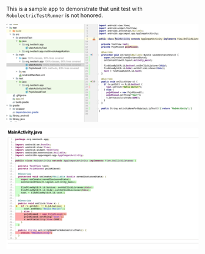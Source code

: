 

This is a sample app to demonstrate that unit test with `RobolectricTestRunner` is not honored.

![Android Studio Code Coverage Report](doc/android_studio_coverage_100_percent.png "Android Studio Code Coverage Report")

![rootCodeCoverageReport](doc/generated_report_missing_robolectric_test_runner.png "rootCodeCoverageReport")


